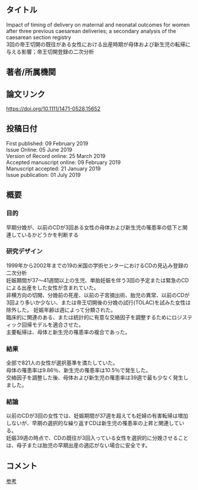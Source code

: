 ## タイトル
Impact of timing of delivery on maternal and neonatal outcomes for women after three previous caesarean deliveries; a secondary analysis of the caesarean section registry  
3回の帝王切開の既往がある女性における出産時期が母体および新生児の転帰に与える影響；帝王切開登録の二次分析

## 著者/所属機関

## 論文リンク
https://doi.org/10.1111/1471-0528.15652

## 投稿日付
First published: 09 February 2019  
Issue Online: 05 June 2019  
Version of Record online: 25 March 2019  
Accepted manuscript online: 09 February 2019  
Manuscript accepted: 21 January 2019  
Issue publication: 01 July 2019

## 概要
### 目的
早期分娩が、以前のCDが3回ある女性の母体および新生児の罹患率の低下と関連しているかどうかを判断する

### 研究デザイン
1999年から2002年までの19の米国の学術センターにおけるCDの見込み登録の二次分析  
妊娠期間が37〜41週間以上の生児、単胎妊娠を伴う3回の予定または緊急のCDによる出産をした女性が含まれていた。  
非横方向の切開、分娩前の死産、以前の子宮摘出術、胎児の異常、以前のCDが3回より多いか少ない、または帝王切開後の分娩の試行(TOLAC)を試みた女性は除外した。
妊娠年齢は週によって分類された。  
臨床的に関連のある、または統計的に有意な交絡因子を調整するためにロジスティック回帰モデルを適合させた。  
主要転帰は、母体と新生児の罹患率の複合であった。

### 結果
全部で821人の女性が選択基準を満たしていた。  
母体の罹患率は9.86％、新生児の罹患率は10.5％で発生した。  
交絡因子を調整した後、母体および新生児の罹患率は39週で最も少なく発生しました。

### 結論
以前のCDが3回の女性では、妊娠期間が37週を超えても妊婦の有害転帰は増加しないが、早期の選択的な繰り返すCDは新生児の罹患率の上昇と関連している。  
妊娠39週の時点で、CDの既往が3回入っている女性を選択的に分娩させることは、母子または胎児の早期出産の適応がない場合に安全です。

## コメント
[参考](https://github.com/kubomasayuki/doc_OBGYN/blob/master/ObGProject/GRANDROUNDS/Three_Previous_Cesarean.md)
